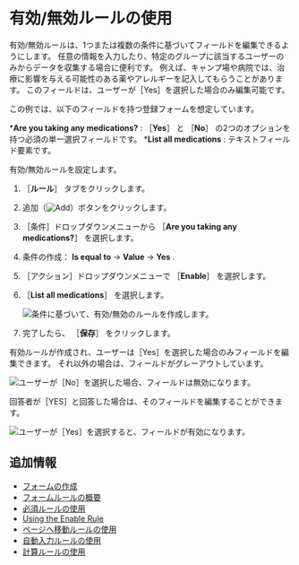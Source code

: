 # 有効/無効ルールの使用

有効/無効ルールは、1つまたは複数の条件に基づいてフィールドを編集できるようにします。 任意の情報を入力したり、特定のグループに該当するユーザーのみからデータを収集する場合に便利です。 例えば、キャンプ場や病院では、治療に影響を与える可能性のある薬やアレルギーを記入してもらうことがあります。 このフィールドは、ユーザーが［Yes］を選択した場合のみ編集可能です。

この例では、以下のフィールドを持つ登録フォームを想定しています。

***Are you taking any medications?** : ［**Yes**］ と ［**No**］ の2つのオプションを持つ必須の単一選択フィールドです。
***List all medications** : テキストフィールド要素です。

有効/無効ルールを設定します。

1. ［**ルール**］ タブをクリックします。
1. 追加（![Add](../../../images/icon-add.png)）ボタンをクリックします。
1. ［条件］ドロップダウンメニューから ［**Are you taking any medications?**］ を選択します。
1. 条件の作成： **Is equal to** &rarr; **Value** &rarr; **Yes** .
1. ［アクション］ドロップダウンメニューで ［**Enable**］ を選択します。
1. ［**List all medications**］ を選択します。

    ![条件に基づいて、有効/無効のルールを作成します。](./using-the-enable-disable-rule/images/01.png)

1. 完了したら、 ［**保存**］ をクリックします。

有効ルールが作成され、ユーザーは［Yes］を選択した場合のみフィールドを編集できます。 それ以外の場合は、フィールドがグレーアウトしています。

![ユーザーが［No］を選択した場合、フィールドは無効になります。](./using-the-enable-disable-rule/images/02.png)

回答者が［YES］と回答した場合は、そのフィールドを編集することができます。

![ユーザーが［Yes］を選択すると、フィールドが有効になります。](./using-the-enable-disable-rule/images/03.png)

<a name="additional-information" />

## 追加情報

* [フォームの作成](../creating-and-managing-forms/creating-forms.md)
* [フォームルールの概要](./form-rules-overview.md)
* [必須ルールの使用](./using-the-require-rule.md)
* [Using the Enable Rule](./using-the-enable-disable-rule.md)
* [ページへ移動ルールの使用](./using-the-jump-to-page-rule.md)
* [自動入力ルールの使用](./using-the-autofill-rule.md)
* [計算ルールの使用](./using-the-calculate-rule.md)
